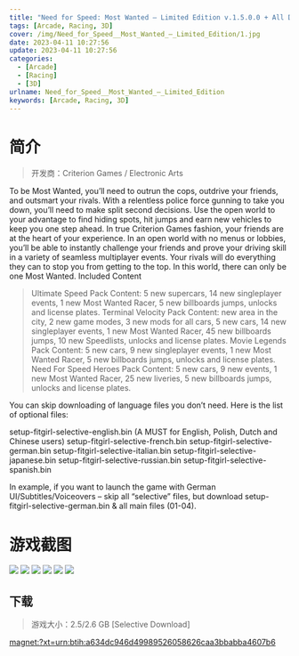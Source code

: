 ```yaml
---
title: "Need for Speed: Most Wanted – Limited Edition v.1.5.0.0 + All DLCs"
tags: [Arcade, Racing, 3D]
cover: /img/Need_for_Speed__Most_Wanted_–_Limited_Edition/1.jpg
date: 2023-04-11 10:27:56
update: 2023-04-11 10:27:56
categories: 
  - [Arcade]
  - [Racing]
  - [3D]
urlname: Need_for_Speed__Most_Wanted_–_Limited_Edition
keywords: [Arcade, Racing, 3D]
---
```

# 简介

> 开发商：Criterion Games / Electronic Arts

To be Most Wanted, you’ll need to outrun the cops, outdrive your friends, and outsmart your rivals. With a relentless police force gunning to take you down, you’ll need to make split second decisions. Use the open world to your advantage to find hiding spots, hit jumps and earn new vehicles to keep you one step ahead. In true Criterion Games fashion, your friends are at the heart of your experience. In an open world with no menus or lobbies, you’ll be able to instantly challenge your friends and prove your driving skill in a variety of seamless multiplayer events. Your rivals will do everything they can to stop you from getting to the top. In this world, there can only be one Most Wanted.
Included Content
> Ultimate Speed Pack
Content: 5 new supercars, 14 new singleplayer events, 1 new Most Wanted
Racer, 5 new billboards jumps, unlocks and license plates.
> Terminal Velocity Pack
Content: new area in the city, 2 new game modes, 3 new mods for all cars,
5 new cars, 14 new singleplayer events, 1 new Most Wanted Racer, 45 new
billboards jumps, 10 new Speedlists, unlocks and license plates.
> Movie Legends Pack
Content: 5 new cars, 9 new singleplayer events, 1 new Most Wanted Racer,
5 new billboards jumps, unlocks and license plates.
> Need For Speed Heroes Pack
Content: 5 new cars, 9 new events, 1 new Most Wanted Racer, 25 new
liveries, 5 new billboards jumps, unlocks and license plates.

You can skip downloading of language files you don’t need. Here is the list of optional files:

setup-fitgirl-selective-english.bin (A MUST for English, Polish, Dutch and Chinese users)
setup-fitgirl-selective-french.bin
setup-fitgirl-selective-german.bin
setup-fitgirl-selective-italian.bin
setup-fitgirl-selective-japanese.bin
setup-fitgirl-selective-russian.bin
setup-fitgirl-selective-spanish.bin

In example, if you want to launch the game with German UI/Subtitles/Voiceovers – skip all “selective” files, but download setup-fitgirl-selective-german.bin & all main files (01-04).

# 游戏截图

![](/img/Need_for_Speed__Most_Wanted_–_Limited_Edition/2.jpg)
![](/img/Need_for_Speed__Most_Wanted_–_Limited_Edition/3.jpg)
![](/img/Need_for_Speed__Most_Wanted_–_Limited_Edition/4.jpg)
![](/img/Need_for_Speed__Most_Wanted_–_Limited_Edition/5.jpg)
![](/img/Need_for_Speed__Most_Wanted_–_Limited_Edition/6.jpg)
![](/img/Need_for_Speed__Most_Wanted_–_Limited_Edition/7.jpg)


## 下载

> 游戏大小：2.5/2.6 GB [Selective Download]

[magnet:?xt=urn:btih:a634dc946d49989526058626caa3bbabba4607b6](magnet:?xt=urn:btih:a634dc946d49989526058626caa3bbabba4607b6)